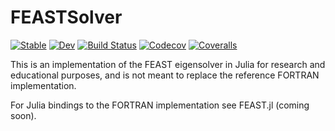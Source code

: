 # FEASTSolver

[![Stable](https://img.shields.io/badge/docs-stable-blue.svg)](https://spacedome.github.io/FEASTSolver.jl/stable)
[![Dev](https://img.shields.io/badge/docs-dev-blue.svg)](https://spacedome.github.io/FEASTSolver.jl/dev)
[![Build Status](https://travis-ci.com/spacedome/FEASTSolver.jl.svg?branch=master)](https://travis-ci.com/spacedome/FEASTSolver.jl)
[![Codecov](https://codecov.io/gh/spacedome/FEASTSolver.jl/branch/master/graph/badge.svg)](https://codecov.io/gh/spacedome/FEASTSolver.jl)
[![Coveralls](https://coveralls.io/repos/github/spacedome/FEASTSolver.jl/badge.svg?branch=master)](https://coveralls.io/github/spacedome/FEASTSolver.jl?branch=master)

This is an implementation of the FEAST eigensolver in Julia for research and educational purposes, and is not meant to replace the reference FORTRAN implementation. 

For Julia bindings to the FORTRAN implementation see FEAST.jl (coming soon).
